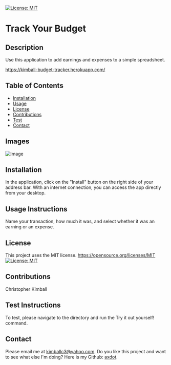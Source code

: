[![License: MIT](https://img.shields.io/badge/License-MIT-yellow.svg)](https://opensource.org/licenses/MIT)

# Track Your Budget 
## Description

Use this application to add earnings and expenses to a simple spreadsheet.

https://kimball-budget-tracker.herokuapp.com/

## Table of Contents
   
- [Installation](#installation)
- [Usage](#usage-instructions)
- [License](#license)
- [Contributions](#contributions)
- [Test](#test-instructions)
- [Contact](#contact)

## Images

![image](https://user-images.githubusercontent.com/54038283/178431355-cc57e88f-d451-4b5c-9ebd-4fdd903a26a6.png)

## Installation

In the application, click on the "Install" button on the right side of your address bar. With an internet connection, you can access the app directly from your desktop.

## Usage Instructions

Name your transaction, how much it was, and select whether it was an earning or an expense.

## License
  This project uses the MIT license.
https://opensource.org/licenses/MIT
[![License: MIT](https://img.shields.io/badge/License-MIT-yellow.svg)](https://opensource.org/licenses/MIT)

## Contributions

Christopher Kimball

## Test Instructions
  To test, please navigate to the directory and run the Try it out yourself! command.

## Contact
Please email me at kimballc3@yahoo.com.
Do you like this project and want to see what else I'm doing? Here is my Github: [axdot](https://github.com/axdot).



